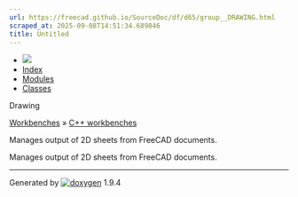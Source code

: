```yaml
---
url: https://freecad.github.io/SourceDoc/df/d65/group__DRAWING.html
scraped_at: 2025-09-08T14:51:34.689846
title: Untitled
---
```


  * [ ![](https://www.freecad.org/svg/logo-freecad.svg) ](https://freecadweb.org "FreeCAD")
  * [Index](../../index.html "Index")
  * [Modules](../../modules.html "Modules list")
  * [Classes](../../annotated.html "Annotated list")

Drawing

[Workbenches](../../d2/df2/group__WORKBENCHES.html) » [C++
workbenches](../../dd/d0c/group__CWORKBENCHES.html)

Manages output of 2D sheets from FreeCAD documents.

Manages output of 2D sheets from FreeCAD documents.

* * *

Generated by
[![doxygen](../../doxygen.svg)](https://www.doxygen.org/index.html) 1.9.4

